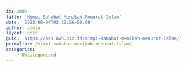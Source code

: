 ```yaml
---
id: 2804
title: 'Mimpi Sahabat Menikah Menurut Islam'
date: '2022-09-04T02:22:56+00:00'
author: admin
layout: post
guid: 'https://bos.awn.biz.id/mimpi-sahabat-menikah-menurut-islam/'
permalink: /mimpi-sahabat-menikah-menurut-islam/
categories:
    - Uncategorized
---
```


